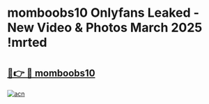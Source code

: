 # momboobs10 Onlyfans Leaked - New Video & Photos March 2025 !mrted

# <h2><a href="https://dqs38y.iuczelnia.edu.pl?title=momboobs10&ref=mrted">🔗👉 🔴 momboobs10</a></h2>

[![acn](https://github.com/user-attachments/assets/0f9c940e-d8b0-45ae-aac7-cd30a18b3e1c)](https://dqs38y.iuczelnia.edu.pl?title=momboobs10&ref=mrted)

